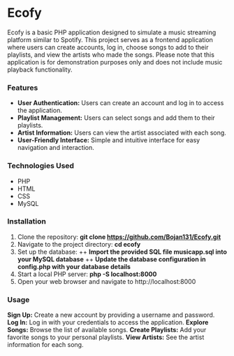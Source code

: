 # Ecofy

Ecofy is a basic PHP application designed to simulate a music streaming platform similar to Spotify. This project serves as a frontend application where users can create accounts, log in, choose songs to add to their playlists, and view the artists who made the songs. Please note that this application is for demonstration purposes only and does not include music playback functionality.

### Features
+ **User Authentication:** Users can create an account and log in to access the application.
+ **Playlist Management:** Users can select songs and add them to their playlists.
+ **Artist Information:** Users can view the artist associated with each song.
+ **User-Friendly Interface:** Simple and intuitive interface for easy navigation and interaction.
### Technologies Used
+ PHP
+ HTML
+ CSS
+ MySQL

### Installation
1. Clone the repository: **git clone https://github.com/Bojan131/Ecofy.git**
2. Navigate to the project directory: **cd ecofy**
3. Set up the database:
   ++ **Import the provided SQL file musicapp.sql into your MySQL database**
   ++ **Update the database configuration in config.php with your database details**
4. Start a local PHP server: **php -S localhost:8000**
5. Open your web browser and navigate to http://localhost:8000

### Usage
**Sign Up:** Create a new account by providing a username and password.
**Log In:** Log in with your credentials to access the application.
**Explore Songs:** Browse the list of available songs.
**Create Playlists:** Add your favorite songs to your personal playlists.
**View Artists:** See the artist information for each song.

